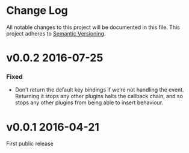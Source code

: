 # Change Log

All notable changes to this project will be documented in this file.
This project adheres to [Semantic Versioning](http://semver.org/).

# v0.0.2 2016-07-25

### Fixed

* Don’t return the default key bindings if we’re not handling the event. Returning it stops any other plugins halts the callback chain, and so stops any other plugins from being able to insert behaviour.

# v0.0.1 2016-04-21

First public release
